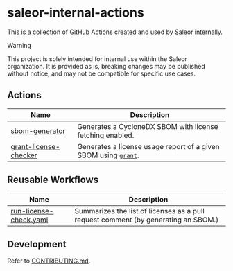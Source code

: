 # saleor-internal-actions

This is a collection of GitHub Actions created and used by Saleor internally.

> [!WARNING]
> This project is solely intended for internal use within the Saleor organization.
> It is provided as is, breaking changes may be published without notice, and may not be compatible for specific use cases.

## Actions

| Name                                           | Description                                                       |
|------------------------------------------------|-------------------------------------------------------------------|
| [sbom-generator](sbom-generator)               | Generates a CycloneDX SBOM with license fetching enabled.         |
| [grant-license-checker](grant-license-checker) | Generates a license usage report of a given SBOM using [`grant`]. |


## Reusable Workflows

| Name                                                               | Description                                                                        |
|--------------------------------------------------------------------|------------------------------------------------------------------------------------|
| [run-license-check.yaml](.github/workflows/run-license-check.yaml) | Summarizes the list of licenses as a pull request comment (by generating an SBOM.) |


## Development

Refer to [CONTRIBUTING.md](CONTRIBUTING.md).

[`grant`]: https://github.com/anchore/grant
